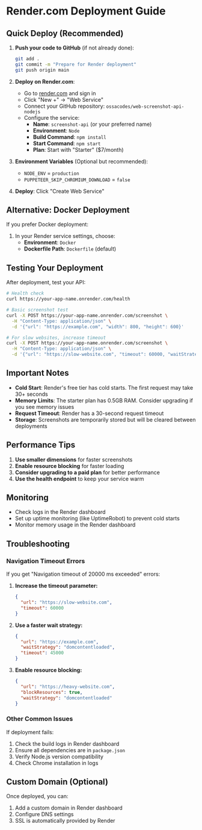 # Render.com Deployment Guide

## Quick Deploy (Recommended)

1. **Push your code to GitHub** (if not already done):
   ```bash
   git add .
   git commit -m "Prepare for Render deployment"
   git push origin main
   ```

2. **Deploy on Render.com**:
   - Go to [render.com](https://render.com) and sign in
   - Click "New +" → "Web Service"
   - Connect your GitHub repository: `ossacodes/web-screenshot-api-nodejs`
   - Configure the service:
     - **Name**: `screenshot-api` (or your preferred name)
     - **Environment**: `Node`
     - **Build Command**: `npm install`
     - **Start Command**: `npm start`
     - **Plan**: Start with "Starter" ($7/month)

3. **Environment Variables** (Optional but recommended):
   - `NODE_ENV` = `production`
   - `PUPPETEER_SKIP_CHROMIUM_DOWNLOAD` = `false`

4. **Deploy**: Click "Create Web Service"

## Alternative: Docker Deployment

If you prefer Docker deployment:

1. In your Render service settings, choose:
   - **Environment**: `Docker`
   - **Dockerfile Path**: `Dockerfile` (default)

## Testing Your Deployment

After deployment, test your API:

```bash
# Health check
curl https://your-app-name.onrender.com/health

# Basic screenshot test
curl -X POST https://your-app-name.onrender.com/screenshot \
  -H "Content-Type: application/json" \
  -d '{"url": "https://example.com", "width": 800, "height": 600}'

# For slow websites, increase timeout
curl -X POST https://your-app-name.onrender.com/screenshot \
  -H "Content-Type: application/json" \
  -d '{"url": "https://slow-website.com", "timeout": 60000, "waitStrategy": "domcontentloaded"}'
```

## Important Notes

- **Cold Start**: Render's free tier has cold starts. The first request may take 30+ seconds
- **Memory Limits**: The starter plan has 0.5GB RAM. Consider upgrading if you see memory issues
- **Request Timeout**: Render has a 30-second request timeout
- **Storage**: Screenshots are temporarily stored but will be cleared between deployments

## Performance Tips

1. **Use smaller dimensions** for faster screenshots
2. **Enable resource blocking** for faster loading
3. **Consider upgrading to a paid plan** for better performance
4. **Use the health endpoint** to keep your service warm

## Monitoring

- Check logs in the Render dashboard
- Set up uptime monitoring (like UptimeRobot) to prevent cold starts
- Monitor memory usage in the Render dashboard

## Troubleshooting

### Navigation Timeout Errors

If you get "Navigation timeout of 20000 ms exceeded" errors:

1. **Increase the timeout parameter:**
   ```json
   {
     "url": "https://slow-website.com",
     "timeout": 60000
   }
   ```

2. **Use a faster wait strategy:**
   ```json
   {
     "url": "https://example.com", 
     "waitStrategy": "domcontentloaded",
     "timeout": 45000
   }
   ```

3. **Enable resource blocking:**
   ```json
   {
     "url": "https://heavy-website.com",
     "blockResources": true,
     "waitStrategy": "domcontentloaded"
   }
   ```

### Other Common Issues

If deployment fails:
1. Check the build logs in Render dashboard
2. Ensure all dependencies are in `package.json`
3. Verify Node.js version compatibility
4. Check Chrome installation in logs

## Custom Domain (Optional)

Once deployed, you can:
1. Add a custom domain in Render dashboard
2. Configure DNS settings
3. SSL is automatically provided by Render
